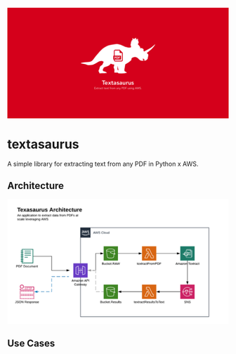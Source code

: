 ![header img](docs/repo-hdr.png)

# textasaurus
A simple library for extracting text from any PDF in Python x AWS.

## **Architecture**
![cloud architecture](docs/texasaurus-arch.png)

## Use Cases